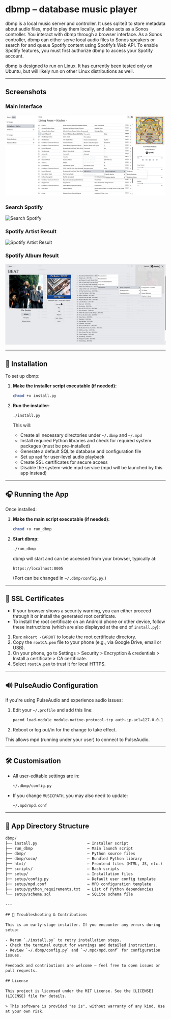 # dbmp – database music player

dbmp is a local music server and controller. It uses sqlite3 to store metadata about audio files, mpd to play them locally, and also acts as a Sonos controller. You interact with dbmp through a browser interface. As a Sonos controller, dbmp can either serve local audio files to Sonos speakers or search for and queue Spotify content using Spotify’s Web API. To enable Spotify features, you must first authorize dbmp to access your Spotify account.

dbmp is designed to run on Linux. It has currently been tested only on Ubuntu, but will likely run on other Linux distributions as well.

---

## Screenshots

### Main Interface
![Sonos Queue](/assets/01%20Main%20Page%20Sonos%20Queue.png)

### Search Spotify
![Search Spotify](/assets/02%20Search%20Spotify.png)

### Spotify Artist Result
![Spotify Artist Result](/assets/03%20Search%20Spotify%20Result%20Artist.png)

### Spotify Album Result
![Spotify Album Result](/assets/04%20Search%20Spotify%20Result%20Album.png)

---

## 🔧 Installation

To set up dbmp:

1. **Make the installer script executable (if needed):**

    ```bash
    chmod +x install.py
    ```

2. **Run the installer:**

    ```bash
    ./install.py
    ```

    This will:
    - Create all necessary directories under `~/.dbmp` and `~/.mpd`
    - Install required Python libraries and check for required system packages (must be pre-installed)
    - Generate a default SQLite database and configuration file
    - Set up `mpd` for user-level audio playback
    - Create SSL certificates for secure access
    - Disable the system-wide mpd service (mpd will be launched by this app instead)

---

## 🎧 Running the App

Once installed:

1. **Make the main script executable (if needed):**

    ```bash
    chmod +x run_dbmp
    ```

2. **Start dbmp:**

    ```bash
    ./run_dbmp
    ```

    dbmp will start and can be accessed from your browser, typically at:

    ```
    https://localhost:8005
    ```

    (Port can be changed in `~/.dbmp/config.py`.)

---

## 🔐 SSL Certificates

- If your browser shows a security warning, you can either proceed through it or install the generated root certificate.
- To install the root certificate on an Android phone or other device, follow these instructions (which are also displayed at the end of `install.py`):

1. Run: `mkcert -CAROOT` to locate the root certificate directory.
2. Copy the `rootCA.pem` file to your phone (e.g., via Google Drive, email or USB).
3. On your phone, go to Settings > Security > Encryption & credentials > Install a certificate > CA certificate.
4. Select `rootCA.pem` to trust it for local HTTPS.

---

## 🔊 PulseAudio Configuration

If you're using PulseAudio and experience audio issues:

1. Edit your `~/.profile` and add this line:

    ```bash
    pacmd load-module module-native-protocol-tcp auth-ip-acl=127.0.0.1
    ```

2. Reboot or log out/in for the change to take effect.

This allows mpd (running under your user) to connect to PulseAudio.

---

## 🛠 Customisation

- All user-editable settings are in:

    ```bash
    ~/.dbmp/config.py
    ```

- If you change `MUSICPATH`, you may also need to update:

    ```bash
    ~/.mpd/mpd.conf
    ```

---

## 📂 App Directory Structure

```plaintext
dbmp/
├── install.py                      ← Installer script
├── run_dbmp                        ← Main launch script
├── dbmp/                           ← Python source files
├── dbmp/soco/                      ← Bundled Python library
├── html/                           ← Frontend files (HTML, JS, etc.)
├── scripts/                        ← Bash scripts
├── setup/                          ← Installation files
├── setup/config.py                 ← Default user config template
├── setup/mpd.conf                  ← MPD configuration template
├── setup/python_requirements.txt   ← List of Python dependencies
└── setup/schema.sql                ← SQLite schema file

---

## 💬 Troubleshooting & Contributions

This is an early-stage installer. If you encounter any errors during setup:

- Rerun `./install.py` to retry installation steps.
- Check the terminal output for warnings and detailed instructions.
- Review `~/.dbmp/config.py` and `~/.mpd/mpd.conf` for configuration issues.

Feedback and contributions are welcome — feel free to open issues or pull requests.

## License

This project is licensed under the MIT License. See the [LICENSE](LICENSE) file for details.

> This software is provided "as is", without warranty of any kind. Use at your own risk.

